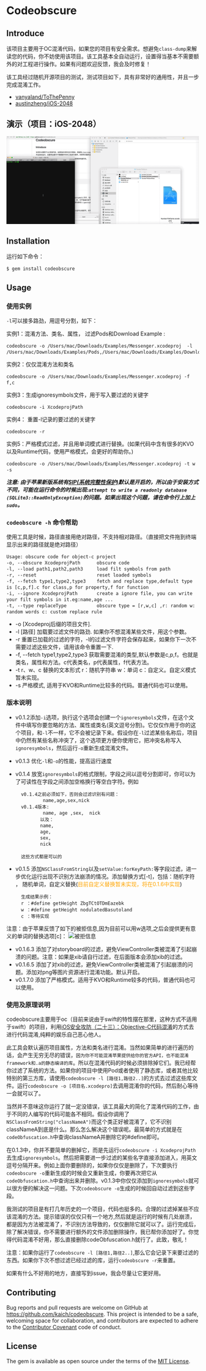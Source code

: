 # Codeobscure

## Introduce

该项目主要用于OC混淆代码，如果您的项目有安全需求。想避免`class-dump`来解读您的代码，你不妨使用该项目。该工具基本全自动运行，设置得当基本不需要额外的对工程进行操作。如果有问题欢迎反馈，我会及时修复！ 

该工具经过随机开源项目的测试，测试项目如下，具有非常好的通用性，并且一步完成混淆工作。

* [vanyaland/ToThePenny](https://github.com/vanyaland/ToThePenny)
* [austinzheng/iOS-2048](https://github.com/austinzheng/iOS-2048)


## 演示（项目：iOS-2048）

![ScreenShot Gif](./screen_shot.gif)


## Installation

运行如下命令：

    $ gem install codeobscure

## Usage


### 使用实例

`-l`可以接多路劲，用逗号分割，如下：		

实例1：混淆方法、类名、属性， 过滤Pods和Download
Example :

	codeobscure -o /Users/mac/Downloads/Examples/Messenger.xcodeproj  -l /Users/mac/Downloads/Examples/Pods,/Users/mac/Downloads/Examples/Download

实例2：仅仅混淆方法和类名

	codeobscure -o /Users/mac/Downloads/Examples/Messenger.xcodeproj -f f,c

实例3：生成ignoresymbols文件，用于写入要过滤的关键字

	codeobscure -i XcodeprojPath	

实例4： 重置-l记录的要过滤的关键字

	codeobscure -r 

实例5：严格模式过滤，并且用单词模式进行替换。(如果代码中含有很多的KVO以及Runtime代码，使用严格模式，会更好的帮助你。)

	codeobscure -o /Users/mac/Downloads/Examples/Messenger.xcodeproj -t w -s
	

***注意:  由于苹果新版系统有[SIP(系统完整性保护)](https://support.apple.com/zh-cn/HT204899)默认是开启的，所以由于安装方式不同，可能在运行命令的时候出现:`attempt to write a readonly database (SQLite3::ReadOnlyException)`的问题。如果出现这个问题，请在命令行上加上`sudo`。***
 
 

### `codeobscure -h` 命令帮助 

使用工具是时候，路径直接用绝对路径，不支持相对路径。（直接把文件拖到终端显示出来的路径就是绝对路径）


	Usage: obscure code for object-c project
    -o, --obscure XcodeprojPath      obscure code
    -l, --load path1,path2,path3     load filt symbols from path
    -r, --reset                      reset loaded symbols
    -f, --fetch type1,type2,type3    fetch and replace type,default type is [c,p,f].c for class,p for property,f for function
    -i, --ignore XcodeprojPath       create a ignore file, you can write your filt symbols in it.eg:name,age ...
	-t, --type replaceType           obscure type = [r,w,c] ,r: random w: random words c: custom replace rule

* -o [Xcodeproj后缀的项目文件].    
* -l [路径] 加载要过滤文件的路劲. 如果你不想混淆某些文件，用这个参数。   
* -r 重置已加载的过滤的字符，-l的过滤文件字符会保存起来，如果你下一次不需要过滤这些文件，请用该命令重置一下.
* -f, --fetch type1,type2,type3    获取需要混淆的类型,默认参数是c,p,f。也就是类名，属性和方法。c代表类名，p代表属性，f代表方法。
* -t r、w、c   替换的文本形式  r：随机字符串  w：单词  c：自定义。自定义模式暂未实现。
* -s 严格模式, 适用于KVO和Runtime比较多的代码。普通代码也可以使用。
 


### 版本说明

* v0.1.2添加`-i`选项，执行这个选项会创建一个`ignoresymbols`文件，在这个文件中填写你要忽略的方法、属性或类名(英文逗号分割)。它仅仅作用于你的这个项目，和`-l`不一样，它不会被记录下来。假设你在`-l`过滤某些名称后，项目中仍然有某些名称冲突了，这个选项更方便你使用它，把冲突名称写入`ignoresymbols`，然后运行`-o`重新生成混淆文件。
* v0.1.3 优化`-l`和`-o`的性能，提高运行速度
* v0.1.4 放宽`ignoresymbols`的格式限制，字段之间以逗号分割即可，你可以为了可读性在字段之间添加空格换行等空白字符。例如

		v0.1.4之前必须如下，否则会过滤识别有问题：
				name,age,sex,nick
		v0.1.4版本:
				name, age ,sex,  nick 
			   以及：
			   name,
			   age,
			   sex,
			   nick
			   
		这些方式都是可以的
* v0.1.5 添加`NSClassFromString`以及`setValue:forKeyPath:`等字段过滤，进一步优化运行出现不识别方法崩溃的情况。添加替换方式[-t]，包括：随机字符 ， 随机单词，自定义替换(<font color=orange>目前自定义替换暂未实现，将在0.1.6中实现</font>)
	
		生成结果示例：	
		r ：#define getHeight ZbgTCtOTDmEazebk
		w ：#define getHeight nodulatedBasutoland
		c ：等待实现
注意：由于苹果反馈了如下的被拒信息,因为目前可以用w选项,之后会提供更有意义的单词的替换选项[c]：
![被拒信息](./reject_inform.png)
* v0.1.6.3 添加了对storyboard的过滤，避免ViewController类被混淆了引起崩溃的问题。注意：如果是xib请自行过滤，在后面版本会添加xib的过滤。
* v0.1.6.5 添加了对xib的过滤，避免ViewController类被混淆了引起崩溃的问题。添加对png等图片资源进行混淆功能。默认开启。
* v0.1.7.0 添加了严格模式。适用于KVO和Runtime较多的代码，普通代码也可以使用。
 
  

### 使用及原理说明
 
codeobscure主要用于oc（目前来说由于swift的特性摆在那里，这种方式不适用于swift）的项目，利用[iOS安全攻防（二十三）：Objective-C代码混淆](http://blog.csdn.net/yiyaaixuexi/article/details/29201699)的方式去进行代码混淆,纯粹的娱乐自己恶心他人。		

此工具会默认遍历项目属性，方法和类名进行混淆。当然如果简单的进行遍历的话，会产生无穷无尽的错误，`因为你不可能混淆苹果提供给你的官方API，也不能混淆framework和.a的静态编译的库`。所以在混淆代码的时候必须排除掉它们。我已经帮你过滤了系统的方法。如果你的项目中使用Pod或者使用了静态库，或者其他比较特别的第三方库，请使用`codeobscure -l [路径1,路径2..]`的方式去过滤这些库文件。运行`codeobscure -o [项目名.xcodepro]`去调用混淆你的代码，然后耐心等待一会就可以了。
		
当然并不意味这你运行了就一定没错误，该工具最大的简化了混淆代码的工作，由于不同的人编写的代码可能各不相同。假设你调用了`NSClassFromString("classNameA")`而这个类正好被混淆了，它不识别classNameA到底是什么。那么怎么解决这个错误呢。最简单的方式就是在`codeObfuscation.h`中查询classNameA并删除它的#define即可。		

在0.1.3中，你并不要简单的删掉它，而是先运行`codeobscure -i XcodeprojPath`去生成`ignoresymbols`。然后把需要进一步过滤的某些名字直接添加进入，用英文逗号分隔开来。例如上面你要删除的，如果你仅仅是删除了，下次要执行`codeobscure -o`重新生成的时候会又重新生成，你要再次把它从`codeObfuscation.h`中查询出来并删除。v0.1.3中你仅仅添加到`ignoresymbols`就可以很方便的解决这一问题。下次`codeobscure -o`生成的时候回自动过滤到这些字段。

我测试的项目是有打几年历史的一个项目，代码也挺多的。合理的过滤掉某些不应该混淆的方法。提示错误的仅仅只有一个地方,然后就是运行的时候有几处崩溃，都是因为方法被混淆了，不识别方法导致的，仅仅删除它就可以了。运行完成后，除了解决错误，你不需要进行额外的文件添加删除操作，我已帮你添加好了。你觉得代码混淆不好用，那么直接删除codeObfuscation.h就行了。此致，敬礼！	


注意：如果你运行了`codeobscure -l [路径1,路径2..]`,那么它会记录下来要过滤的东西。如果你下次不想过滤已经过滤的库，运行`codeobscure -r`来重置。

如果有什么不好用的地方，直接写到issue，我会尽量让它更好用。
  


## Contributing

Bug reports and pull requests are welcome on GitHub at https://github.com/kaich/codeobscure. This project is intended to be a safe, welcoming space for collaboration, and contributors are expected to adhere to the [Contributor Covenant](http://contributor-covenant.org) code of conduct.


## License

The gem is available as open source under the terms of the [MIT License](http://opensource.org/licenses/MIT).

